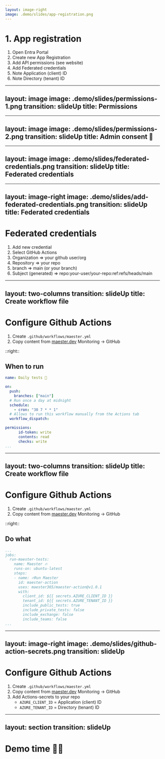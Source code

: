 ```yaml
---
layout: image-right
image: .demo/slides/app-registration.png
---
```


# 1. App registration

1. Open Entra Portal
1. Create new App Registration
1. Add API permissions (see website)
1. Add Federated credentials
1. Note Application (client) ID
1. Note Directory (tenant) ID

---
layout: image
image: .demo/slides/permissions-1.png
transition: slideUp
title: Permissions
---


---
layout: image
image: .demo/slides/permissions-2.png
transition: slideUp
title: Admin consent 🥇
---

---
layout: image
image: .demo/slides/federated-credentials.png
transition: slideUp
title: Federated credentials
---

---
layout: image-right
image: .demo/slides/add-federated-credentials.png
transition: slideUp
title: Federated credentials
---

# Federated credentials

1. Add new credential
1. Select GitHub Actions
1. Organization => your github user/org
1. Repository => your repo
1. branch => main (or your branch)
1. Subject (generated) => repo:your-user/your-repo:ref:refs/heads/main

---
layout: two-columns
transition: slideUp
title: Create workflow file
---

# Configure Github Actions

1. Create `.github/workflows/maester.yml`
1. Copy content from [maester.dev](https://maester.dev/docs/monitoring/github)
   Monitoring -> GitHub


::right::

## When to run

```yml
name: Daily tests 🧪

on:
  push:
    branches: ["main"]
  # Run once a day at midnight
  schedule:
    - cron: "30 7 * * 1"
  # Allows to run this workflow manually from the Actions tab
  workflow_dispatch:

permissions:
      id-token: write
      contents: read
      checks: write
...
```

---
layout: two-columns
transition: slideUp
title: Create workflow file
---

# Configure Github Actions

1. Create `.github/workflows/maester.yml`
1. Copy content from [maester.dev](https://maester.dev/docs/monitoring/github)
   Monitoring -> GitHub


::right::

## Do what

```yml
...
jobs:
  run-maester-tests:
    name: Maester 🔥
    runs-on: ubuntu-latest
    steps:
    - name: 🔥Run Maester 
      id: maester-action
      uses: maester365/maester-action@v1.0.1
      with:
        client_id: ${{ secrets.AZURE_CLIENT_ID }}
        tenant_id: ${{ secrets.AZURE_TENANT_ID }}
        include_public_tests: true
        include_private_tests: false
        include_exchange: false
        include_teams: false
...
```

---
layout: image-right
image: .demo/slides/github-action-secrets.png
transition: slideUp
---

# Configure Github Actions 

1. Create `.github/workflows/maester.yml`
1. Copy content from [maester.dev](https://maester.dev/docs/monitoring/github)
   Monitoring -> GitHub
1. Add Actions-secrets to your repo
   - `AZURE_CLIENT_ID` = Application (client) ID
   - `AZURE_TENANT_ID` = Directory (tenant) ID

---
layout: section
transition: slideUp
---

# Demo time 🧑‍💻